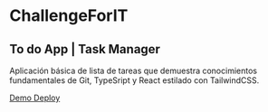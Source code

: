 # ChallengeForIT
## To do App | Task Manager

Aplicación básica de lista de tareas que demuestra conocimientos fundamentales de Git, TypeSript y React estilado con TailwindCSS.

[Demo Deploy](https://link-url-here.org)
